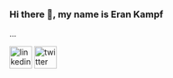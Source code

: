 ### Hi there 👋, my name is Eran Kampf
...


[<img src='https://cdn.jsdelivr.net/npm/simple-icons@3.0.1/icons/linkedin.svg' alt='linkedin' height='40'>](https://www.linkedin.com/in/erankampf/)
[<img src='https://cdn.jsdelivr.net/npm/simple-icons@3.0.1/icons/twitter.svg' alt='twitter' height='40'>](https://twitter.com/ekampf)  
